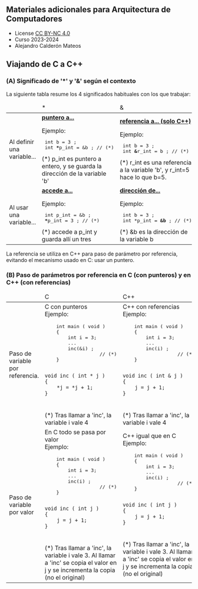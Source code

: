 ## Materiales adicionales para Arquitectura de Computadores

<html>
<ul>
<li> License <a href="http:/creativecommons.org/licenses/by-nc/4.0/">CC BY-NC 4.0</a> </li>
<li> Curso 2023-2024</li>
<li> Alejandro Calderón Mateos </li>
</ul>
</html>


## Viajando de C a C++

### (A) Significado de '\*' y '&' según el contexto

La siguiente tabla resume los 4 significados habituales con los que trabajar:
<html>
<div class="table-responsive">
<table class="table table-bordered table-hover">
	<thead>
	<tr>
		<td class="col-auto">
                &nbsp;
		</td>
		<td class="col-auto">
                *
		</td>
		<td class="col-auto">
                &
		</td>
	</tr>
	</thead>
	<tbody>
	<tr>
		<td>
                Al definir una variable...
		</td>
		<td>
                <u><b>puntero a...</b></u><p></p>
		Ejemplo:<br>
<pre>
 int b = 3 ;
 int <b>*</b>p_int = &b ; // (*)
</pre>
(*) p_int es puntero a entero, y se guarda la dirección de la variable 'b'
		</td>
		<td>
                <u><b>referencia a... (solo C++)</b></u><p></p>
		Ejemplo:<br>
<pre>
 int b = 3 ;
 int <b>&</b>r_int = b ; // (*)
</pre>
(*) r_int es una referencia a la variable 'b', y r_int=5 hace lo que b=5.
		</td>
	</tr>
	<tr>
		<td>
                Al usar una variable...
		</td>
		<td>
                <u><b>accede a...</b></u><p></p>
		Ejemplo:<br>
<pre>
 int p_int = &b ;
 <b>*</b>p_int = 3 ; // (*)
</pre>
(*) accede a p_int y guarda allí un tres
		</td>
		<td>
                <u><b>dirección de...</b></u><p></p>
		Ejemplo:<br>
<pre>
 int b = 3 ;
 int *p_int = <b>&b</b> ; // (*)
</pre>
(*) &b es la dirección de la variable b
		</td>
	</tr>
	</tbody>
</table>
</div>
</html>

La referencia se utiliza en C++ para paso de parámetro por referencia, evitando el mecanismo usado en C: usar un puntero.


### (B) Paso de parámetros por referencia en C (con punteros) y en C++ (con referencias)

<html>
<div class="table-responsive">
<table class="table table-bordered table-hover">
	<thead>
	<tr>
		<td class="col-auto">
&nbsp;
		</td>
		<td class="col-auto">
C 
		</td>
		<td class="col-auto">
C++
		</td>
	</tr>
	</thead>
	<tbody>
	<tr>
		<td class="col-auto">
Paso de variable por referencia.
		</td>
		<td>
C con punteros<br>
Ejemplo:<p></p>
<pre>
    int main ( void )
    {
        int i = 3;
        ...
        inc(&i) ;
                   // (*)
    }

    void inc ( int * j )
    {
        *j = *j + 1;
    }
</pre>
(*) Tras llamar a 'inc', la variable i vale 4
		</td>
		<td>
C++ con referencias<br>
Ejemplo:<p></p>
<pre>
    int main ( void )
    {
        int i = 3;
        ...
        inc(i) ;
                   // (*)
    }

    void inc ( int & j )
    {
        j = j + 1;
    }
</pre>
(*) Tras llamar a 'inc', la variable i vale 4
		</td>
	</tr>
	<tr>
		<td class="col-auto">
Paso de variable por valor
		</td>
		<td>
En C todo se pasa por valor<br>
Ejemplo:<p></p>
<pre>
    int main ( void )
    {
        int i = 3;
        ...
        inc(i) ;
                   // (*)
    }

    void inc ( int j )
    {
        j = j + 1;
    }
</pre>
(*) Tras llamar a 'inc', la variable i vale 3.
    Al llamar a 'inc' se copia el valor en j y se incrementa la copia (no el original)
		</td>
		<td>
C++ igual que en C<br>
Ejemplo:<p></p>
<pre>
    int main ( void )
    {
        int i = 3;
        ...
        inc(i) ;
                   // (*)
    }

    void inc ( int j )
    {
        j = j + 1;
    }
</pre>
(*) Tras llamar a 'inc', la variable i vale 3.
    Al llamar a 'inc' se copia el valor en j y se incrementa la copia (no el original)
		</td>
	</tr>
   </tbody>
</table>
</div>
</html>


